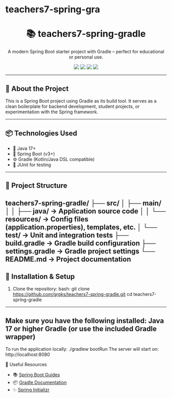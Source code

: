 # teachers7-spring-gra<h1 align="center">📚 teachers7‑spring‑gradle</h1>
<p align="center">
  A modern Spring Boot starter project with Gradle – perfect for educational or personal use.
</p>

<p align="center">
  <img src="https://img.shields.io/badge/Java-17-blue?style=flat-square" />
  <img src="https://img.shields.io/badge/SpringBoot-3.x-brightgreen?style=flat-square" />
  <img src="https://img.shields.io/badge/Gradle-Build%20Tool-%2302303A?style=flat-square" />
  <img src="https://img.shields.io/badge/License-MIT-yellow?style=flat-square" />
</p>

---

## 🚀 About the Project

This is a Spring Boot project using Gradle as its build tool. It serves as a clean boilerplate for backend development, student projects, or experimentation with the Spring framework.

---

## 📦 Technologies Used

- 🧪 Java 17+
- 🌱 Spring Boot (v3+)
- ⚙️ Gradle (Kotlin/Java DSL compatible)
- 🧪 JUnit for testing

---

## 📁 Project Structure

teachers7-spring-gradle/
├── src/
│ ├── main/
│ │ ├── java/ → Application source code
│ │ └── resources/ → Config files (application.properties), templates, etc.
│ └── test/ → Unit and integration tests
├── build.gradle → Gradle build configuration
├── settings.gradle → Gradle project settings
└── README.md → Project documentation
---
## 🔧 Installation & Setup

1. Clone the repository:
   bash:
   git clone https://github.com/grgks/teachers7-spring-gradle.git
   cd teachers7-spring-gradle
---

Make sure you have the following installed:
Java 17 or higher
Gradle (or use the included Gradle wrapper)
---

To run the application locally:  ./gradlew bootRun
The server will start on:        http://localhost:8080

📘 Useful Resources
- 📚 [Spring Boot Guides](https://spring.io/guides)
- 📦 [Gradle Documentation](https://docs.gradle.org)
- ✨ [Spring Initializr](https://start.spring.io)



